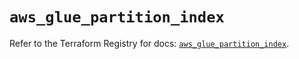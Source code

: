 # `aws_glue_partition_index`

Refer to the Terraform Registry for docs: [`aws_glue_partition_index`](https://registry.terraform.io/providers/hashicorp/aws/6.12.0/docs/resources/glue_partition_index).

